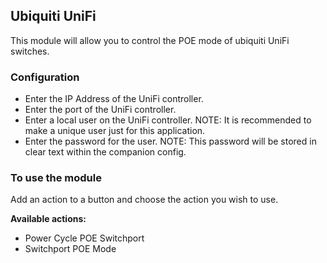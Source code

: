 ## Ubiquiti UniFi

This module will allow you to control the POE mode of ubiquiti UniFi switches.

### Configuration
* Enter the IP Address of the UniFi controller.
* Enter the port of the UniFi controller.
* Enter a local user on the UniFi controller. NOTE: It is recommended to make a unique user just for this application.
* Enter the password for the user. NOTE: This password will be stored in clear text within the companion config.

### To use the module
Add an action to a button and choose the action you wish to use.

**Available actions:**
* Power Cycle POE Switchport
* Switchport POE Mode
